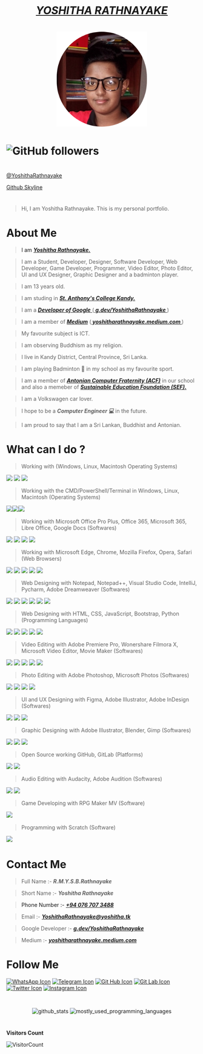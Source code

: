 # <div align="center"><a href="https://www.Yoshitha.tk"><b><i>YOSHITHA RATHNAYAKE</i></b></a></div>  
 
# <div align="center"><img src="Yoshitha Rathnayake 2.png" height="250px" alt="Yoshitha Rathnayake"></div>

# ![GitHub followers](https://img.shields.io/github/followers/yoshitharathnayake?logo=GitHub&style=for-the-badge)

#
<a href="https://github.com/YoshithaRathnayake">@YoshithaRathnayake<a>

<a href="https://skyline.github.com/yoshitharathnayake/2022">Github Skyline<a>

# 
> Hi, I am Yoshitha Rathnayake. This is my personal portfolio.


# About Me

> I am <a href="https://www.Yoshitha.tk"><b><i>Yoshitha Rathnayake.</i></b></a>

> I am a Student, Developer, Designer, Software Developer, Web Developer, Game Developer, Programmer, Video Editor, Photo Editor, UI and UX Designer, Graphic Designer and a badminton player.
 
> I am 13 years old. 

> I am studing in <a href="https://www.sack.edu.lk/#gsc.tab=0"><b><i>St. Anthony's College Kandy.</i></b></a>
 
> I am a <a href="https://developers.google.com/"><b><i>Developer of Google</i></b> </a> (<a href="https://developers.google.com/profile/u/YoshithaRathnayake"><b><i> g.dev/YoshithaRathnayake </i></b></a>)
 
> I am a member of <a href="https://medium.com/"><b><i>Medium</i></b></a> (<a href="https://yoshitharathnayake.medium.com/"><b><i> yoshitharathnayake.medium.com </i></b></a>)

> My favourite subject is ICT.

> I am observing Buddhism as my religion.

> I live in Kandy District, Central Province, Sri Lanka.

> I am playing Badminton 🏸 in my school as my favourite sport.

> I am a member of <a href="https://github.com/acf-sack"><b><i>Antonian Computer Fraternity (ACF)</i></b></a> in our school and also a memeber of <a href="https://sefglobal.org/"><b><i>Sustainable Education Foundation (SEF).</i></b></a>

> I am a Volkswagen car lover.
 
> I hope to be a <b><i>Computer Engineer 💻 </i></b> in the future.

> I am proud to say that I am a Sri Lankan, Buddhist and Antonian.


# What can I do ?

> Working with (Windows, Linux, Macintosh Operating Systems)
  
   
<a href="https://www.microsoft.com/en-in/windows"><img src="https://img.icons8.com/color/50/000000/windows-11.png"/><a>    <a href="https://www.linux.org/pages/download/"><img src="https://img.icons8.com/color/48/000000/linux--v1.png" height="55px"><a>     <a href="https://www.apple.com/macos/monterey/"><img src="https://img.icons8.com/ios-filled/50/ffffff/mac-os.png" height="50px"><a>
   
  
> Working with the CMD/PowerShell/Terminal in Windows, Linux, Macintosh (Operating Systems) 
  
  
<a href="https://www.microsoft.com/en-us/p/powershell/9mz1snwt0n5d?activetab=pivot:overviewtab#"><img src="https://deow9bq0xqvbj.cloudfront.net/image-logo/1769310/powershell.png" height="50px"><a><a href="https://linux.softpedia.com/get/Terminals/Terminal-3667.shtml"><img src="https://cdn1.macworld.co.uk/cmsdata/features/3608274/terminalicon2_thumb800.png" height="50px"><a><a href="https://sourceforge.net/directory/os:windows/?q=terminal+macos"><img src="https://th.bing.com/th/id/R.89609d9d431352f2e33b1f6e3541cd6a?rik=SAxIDO2wV5uaZg&riu=http%3a%2f%2fwww.journaldulapin.com%2fwp-content%2fuploads%2f2014%2f06%2fTerminal.png&ehk=Imywc0M3kWwm7BBNym409lajOPUIAn5tqXrF5Pb40TM%3d&risl=&pid=ImgRaw&r=0" height="50px"><a>    
    

> Working with Microsoft Office Pro Plus, Office 365, Microsoft 365, Libre Office, Google Docs (Softwares)
    
<a href="https://www.microsoft.com/en-US/microsoft-365/p/office-professional-2021/CFQ7TTC0HHJ9?activetab=pivot%3aoverviewtab"><img src="https://img.icons8.com/color/50/000000/microsoft-office-2019.png"/></a>    <a href="https://www.office.com/"><img src="https://img.icons8.com/color/50/000000/office-365.png"/></a>     <a href="https://www.libreoffice.org/"><img src="https://img.icons8.com/windows/50/ffffff/libre-office-suite.png"/></a>       <a href="https://docs.google.com/document/u/0/"><img src="https://img.icons8.com/color/50/000000/google-docs--v2.png"/></a>
    

> Working with Microsoft Edge, Chrome, Mozilla Firefox, Opera, Safari (Web Browsers)
    
<a href="https://www.microsoft.com/en-us/edge?r=1"><img src="https://img.icons8.com/color/48/4a90e2/ms-edge-new.png"/></a>      <a href="https://www.google.com/chrome/"><img src="https://img.icons8.com/fluency/48/4a90e2/chrome.png"/></a>       <a href="https://www.mozilla.org/en-US/exp/firefox/new/"><img src="https://www.mozilla.org/media/protocol/img/logos/firefox/browser/logo.eb1324e44442.svg" height="43px"/></a>       <a href="https://www.opera.com/download"><img src="https://img.icons8.com/color/48/4a90e2/opera--v1.png"/></a>      <a href="https://support.apple.com/downloads/safari"><img src="https://img.icons8.com/color/48/4a90e2/safari--v1.png"/></a>
  
 
> Web Designing with Notepad, Notepad++, Visual Studio Code, IntelliJ, Pycharm, Adobe Dreamweaver (Softwares)


<a href="https://www.microsoft.com/en-us/p/windows-notepad/9msmlrh6lzf3?activetab=pivot:overviewtab"><img src="https://www.file-extensions.org/imgs/app-icon/128/759/microsoft-windows-notepad-icon.png" height="45px"><a>    <a href="https://notepad-plus-plus.org/downloads/"><img src="https://img.icons8.com/fluency/48/000000/notepad-plus-plus.png"/><a>  <a href="https://code.visualstudio.com/Download"><img src="https://img.icons8.com/fluency/48/000000/visual-studio-code-2019.png"/><a>    <a href="https://www.jetbrains.com/idea/download/?fromIDE=#section=windows"><img src="https://img.icons8.com/color/48/000000/intellij-idea.png"/><a>   <a href="https://www.jetbrains.com/pycharm/download/#section=windows"><img src="https://img.icons8.com/color/48/000000/pycharm.png"/><a>      <a href="https://www.adobe.com/products/dreamweaver.html"><img src="https://www.adobe.com/content/dam/cc/icons/dw_cc_app_RGB.svg" height="43px"/><a>


 
> Web Designing with HTML, CSS, JavaScript, Bootstrap, Python (Programming Languages) 

<a href="https://www.w3schools.com/html/"><img src="https://img.icons8.com/color/48/000000/html-5--v1.png"/><a>    <a href="https://www.w3schools.com/css/"><img src="https://img.icons8.com/color/48/000000/css3.png"/><a>    <a href="https://www.w3schools.com/js/"><img src="https://img.icons8.com/color/48/000000/javascript--v1.png"/><a>    <a href="https://www.w3schools.com/bootstrap/"><img src="https://img.icons8.com/color/48/000000/bootstrap.png"/><a>   <a href="https://www.w3schools.com/python/"><img src="https://img.icons8.com/fluency/48/000000/python.png"/><a>
        

> Video Editing with Adobe Premiere Pro, Wonershare Filmora X, Microsoft Video Editor, Movie Maker (Softwares)
    
<a href="https://www.adobe.com/products/premiere.html"><img src="https://www.adobe.com/content/dam/cct/creativecloud/business/teams/free-trial-new/desktop_premiere.svg" height="43px"/></a>      <a href="https://www.adobe.com/products/aftereffects.html"><img src="https://www.adobe.com/content/dam/cc/us/en/products/ccoverview/ae_cc_app_RGB.svg" height="43px"/></a>      <a href="https://filmora.wondershare.com/"><img src="https://img.icons8.com/color/50/000000/filmora.png"/></a>     <img src="https://img.icons8.com/fluency/50/4a90e2/photos.png"/>     <img src="https://img.icons8.com/fluency/50/4a90e2/windows-movie-maker.png"/>
 
 
> Photo Editing with Adobe Photoshop, Microsoft Photos (Softwares)
    
<a href="https://www.adobe.com/products/photoshop.html"><img src="https://www.adobe.com/content/dam/acom/one-console/icons_rebrand/ps_appicon.svg" height="43px"/></a>       <a href="https://www.adobe.com/products/photoshop-lightroom.html"><img src="https://www.adobe.com/content/dam/cc1/en/genuine/images/AFC/LR_icon.svg" height="43px"/></a>       <a href="https://www.adobe.com/products/photoshop-express.html"><img src="https://www.adobe.com/content/dam/shared/images/product-icons/svg/photoshop-express.svg" height="43px"></a>     <img src="https://img.icons8.com/fluency/50/4a90e2/photos.png"/>
 
 
 > UI and UX Designing with Figma, Adobe Illustrator, Adobe InDesign (Softwares) 


<a href="https://www.figma.com/"><img src="https://img.icons8.com/color/48/000000/figma--v1.png"/><a>       <a href="https://www.adobe.com/products/illustrator.html"><img src="https://www.adobe.com/content/dam/shared/images/product-icons/svg/illustrator.svg" height="43px"/></a>      <a href="https://www.adobe.com/products/indesign.html"><img src="https://www.adobe.com/content/dam/cc/icons/indesign.svg" height="45px"/></a>
 
 
> Graphic Designing with Adobe Illustrator, Blender, Gimp (Softwares)
    
<a href="https://www.adobe.com/products/illustrator.html"><img src="https://www.adobe.com/content/dam/shared/images/product-icons/svg/illustrator.svg" height="43px"/></a> 
<a href="https://www.blender.org/"><img src="https://img.icons8.com/color/48/000000/blender-3d.png"/></a>      <a href="https://www.gimp.org/"><img src="https://img.icons8.com/fluency/50/000000/gimp.png"/></a>
 
 
> Open Source working GitHub, GitLab (Platforms) 


<a href="https://www.github.com/YoshithaRathnayake"><img src="https://img.icons8.com/material-outlined/48/000000/github.png"/><a>       <a href="https://www.gitlab.com/YoshithaRathnayake"><img src="https://img.icons8.com/color/48/000000/gitlab.png"/></a>
 
 
> Audio Editing with Audacity, Adobe Audition (Softwares) 


<a href="https://www.audacityteam.org/"><img src="https://www.audacityteam.org/wp-content/themes/wp_audacity/img/logo.png" height="43px"/><a>       <a href="https://www.adobe.com/products/audition.html"><img src="https://www.adobe.com/content/dam/shared/images/product-icons/svg/audition.svg" height="43px"/></a>
 
 
> Game Developing with RPG Maker MV (Software) 


<a href="https://www.rpgmakerweb.com/products/rpg-maker-mv"><img src="https://www.autotechint.com/wp-content/uploads/rpg-maker-mv-icon-32.png" height="42px"><a>


> Programming with Scratch (Software)


<a href="https://scratch.mit.edu/download/"><img src="https://www.pngkey.com/png/full/786-7861727_scratch-desktop-4-scratch-desktop-logo.png" height="40px"><a>

  
# Contact Me
  
> Full Name :- <b><i>R.M.Y.S.B.Rathnayake</i></b>
  
> Short Name :- <b><i>Yoshitha Rathnayake</i></b>
  
> Phone Number :- <a href="tel:+94 076 707 3488"><b><i>+94 076 707 3488</i></b></a>
  
> Email :- <a href="mailto:YoshithaRathnayake@yoshitha.tk"><b><i>YoshithaRathnayake@yoshitha.tk</i></b></a>
 
> Google Developer :- <a href="https://developers.google.com/u/YoshithaRathnayake"><b><i>g.dev/YoshithaRathnayake</i></b></a>
 
> Medium :- <a href="https://yoshitharathnayake.medium.com/"><b><i>yoshitharathnayake.medium.com</i></b></a>
  
  
# Follow Me
  
  
<a href=" https://chat.whatsapp.com/KRqihLP7J7HEpM2dL6Zwt9" ><img src="https://img.icons8.com/color/48/000000/whatsapp--v1.png" alt="WhatsApp Icon" /></a>    <a href="https://t.me/joinchat/hP-WbTXCf185YTg1" ><img src="https://img.icons8.com/color/48/000000/telegram-app--v1.png" alt="Telegram Icon" /></a>   <a href="https://github.com/YoshithaRathnayake" ><img src="https://img.icons8.com/fluency/48/000000/github.png" alt="Git Hub Icon" /></a>    <a href="https://gitlab.com/Yoshitha-SACK" ><img src="https://img.icons8.com/color/48/000000/gitlab.png" alt="Git Lab Icon"/></a>    <a href="https://twitter.com/YoshithaSenesh" ><img src="https://img.icons8.com/color/48/000000/twitter-circled--v1.png" alt="Twitter Icon" /></a>     <a href="https://www.instagram.com/yoshitha_rathnayake/" ><img src="https://img.icons8.com/color/48/000000/instagram-new.png" alt="Instagram Icon" /></a>
 
 
#
 <p align="center">
  <img align="middle" alt="github_stats" src="https://github-readme-stats.vercel.app/api?username=yoshitharathnayake&show_icons=true&count_private=true" />
  <img align="middle" alt="mostly_used_programming_languages" src="https://github-readme-stats.vercel.app/api/top-langs/?username=yoshitharathnayake&layout=compact&count_private=true" />
</p>
 
#
**Visitors Count**
  
![VisitorCount](https://profile-counter.glitch.me/{yoshitharathnayake2008}/count.svg)

<!---
Yoshitha-SACK/Yoshitha-SACK is a ✨ special ✨ repository because its `README.md` (this file) appears on your GitHub profile.
You can click the Preview link to take a look at your changes.
--->
